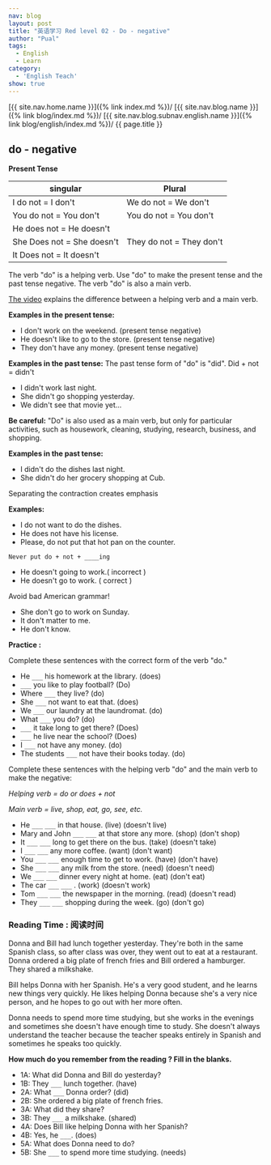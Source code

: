 ```yaml
---
nav: blog
layout: post
title: "英语学习 Red level 02 - Do - negative"
author: "Pual"
tags:
  - English
  - Learn
category:
  - 'English Teach'
show: true
---
```


[{{ site.nav.home.name }}]({% link index.md %})/
[{{ site.nav.blog.name }}]({% link blog/index.md %})/
[{{ site.nav.blog.subnav.english.name }}]({% link blog/english/index.md %})/
{{ page.title }}

## do - negative

**Present Tense**

singular | Plural
---------|-------
I do not = I don't | We do not = We don't
You do not = You don't | You do not = You don't
He does not = He doesn't |
She Does not = She doesn't | They do not  = They don't
It Does not = It doesn't |

The verb "do" is a helping verb.
Use "do" to make the present tense and the past tense negative.
The verb "do" is also a main verb.

[The video](http://www.youtube.com/watch?v=05JqFOKE9DQ) explains the difference between a helping verb and a main verb.

**Examples in the present tense:**

- I don't work on the weekend. (present tense negative)
- He doesn't like to go to the store. (present tense negative)
- They don't have any money. (present tense negative)

**Examples in the past tense:**  The past tense form of "do" is "did". Did + not = didn't

- I didn't work last night.
- She didn't go shopping yesterday.
- We didn't see that movie yet...

**Be careful:** "Do" is also used as a main verb,
but only for particular activities,
such as housework, cleaning, studying, research, business, and shopping.

**Examples in the past tense:**

- I didn't do the dishes last night.
- She didn't do her grocery shopping at Cub.

Separating the contraction creates emphasis

**Examples:**

- I do not want to do the dishes.
- He does not have his license.
- Please, do not put that hot pan on the counter.

`Never put do + not + ____ing`

- He doesn't going to work.( incorrect )
- He doesn't go to work. ( correct )

Avoid bad American grammar!

- She don't go to work on Sunday.
- It don't matter to me.
- He don't know.

**Practice :**

Complete these sentences with the correct form of the verb "do."

- He `___` his homework at the library. (does)
- `___` you like to play football? (Do)
- Where `___` they live? (do)
- She `___` not want to eat that. (does)
- We `___` our laundry at the laundromat. (do)
- What `___` you do? (do)
- `___` it take long to get there? (Does)
- `___` he live near the school? (Does)
- I `___` not have any money. (do)
- The students `___` not have their books today. (do)

Complete these sentences with the helping verb "do" and the main verb to make the negative:

_Helping verb = do or does  + not_

_Main verb = live, shop, eat, go, see, etc._

- He `___` `___` in that house. (live) (doesn't live)
- Mary and John `___` `___` at that store any more. (shop) (don't shop)
- It `___` `___` long to get there on the bus. (take) (doesn't take)
- I `___` `___` any more coffee. (want) (don't want)
- You `___` `___` enough time to get to work. (have) (don't have)
- She `___` `___` any milk from the store. (need) (doesn't need)
- We `___` `___` dinner every night at home. (eat) (don't eat)
- The car `___` `___` . (work) (doesn't work)
- Tom `___` `___` the newspaper in the morning. (read) (doesn't read)
- They `___` `___` shopping during the week. (go) (don't go)

### Reading Time : 阅读时间

Donna and Bill had lunch together yesterday.
They're both in the same Spanish class,
so after class was over,
they went out to eat at a restaurant.
Donna ordered a big plate of french fries and Bill ordered a hamburger.
They shared a milkshake.

Bill helps Donna with her Spanish.
He's a very good student,
and he learns new things very quickly.
He likes helping Donna because she's a very nice person,
and he hopes to go out with her more often.

Donna needs to spend more time studying,
but she works in the evenings and sometimes she doesn't have enough time to study.
She doesn't always understand the teacher because the teacher speaks entirely in Spanish and sometimes he speaks too quickly.

**How much do you remember from the reading ? Fill in the blanks.**

- 1A: What did Donna and Bill do yesterday?
- 1B: They `___` lunch together. (have)
- 2A: What `___` Donna order? (did)
- 2B: She ordered a big plate of french fries.
- 3A: What did they share?
- 3B: They `___` a milkshake. (shared)
- 4A: Does Bill like helping Donna with her Spanish?
- 4B: Yes, he `___`. (does)
- 5A: What does Donna need to do?
- 5B: She `___` to spend more time studying. (needs)
